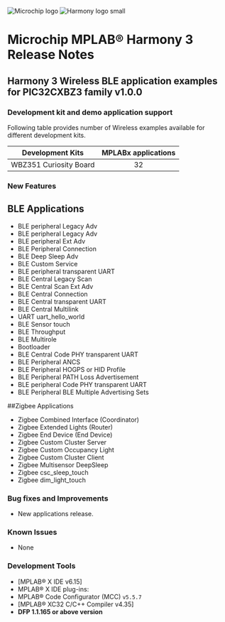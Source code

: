 ﻿![Microchip logo](https://raw.githubusercontent.com/wiki/Microchip-MPLAB-Harmony/Microchip-MPLAB-Harmony.github.io/images/microchip_logo.png)
![Harmony logo small](https://raw.githubusercontent.com/wiki/Microchip-MPLAB-Harmony/Microchip-MPLAB-Harmony.github.io/images/microchip_mplab_harmony_logo_small.png)

# Microchip MPLAB® Harmony 3 Release Notes

## Harmony 3 Wireless BLE application examples for PIC32CXBZ3 family  **v1.0.0**

### Development kit and demo application support

Following table provides number of Wireless examples available for different development kits.

| Development Kits           | MPLABx applications |
|:--------------------------:|:-------------------:|
| WBZ351 Curiosity Board 	 |       32             |

### New Features
## BLE Applications
- BLE peripheral Legacy Adv
- BLE peripheral Legacy Adv 
- BLE peripheral Ext Adv 
- BLE Peripheral Connection 
- BLE Deep Sleep Adv
- BLE Custom Service 
- BLE peripheral transparent UART
- BLE Central Legacy Scan
- BLE Central Scan Ext Adv
- BLE Central Connection
- BLE Central transparent UART
- BLE Central Multilink 
- UART  uart_hello_world 
- BLE Sensor touch
- BLE Throughput
- BLE Multirole
- Bootloader
- BLE Central Code PHY transparent UART
- BLE Peripheral ANCS
- BLE Peripheral HOGPS or HID Profile
- BLE Peripheral PATH Loss Advertisement
- BLE peripheral Code PHY transparent UART
- BLE Peripheral BLE Multiple Advertising Sets

##Zigbee Applications 
- Zigbee Combined Interface (Coordinator)
- Zigbee Extended Lights (Router)
- Zigbee End Device (End Device)
- Zigbee Custom Cluster Server
- Zigbee Custom Occupancy Light
- Zigbee Custom Cluster Client
- Zigbee Multisensor DeepSleep
- Zigbee csc_sleep_touch
- Zigbee dim_light_touch

### Bug fixes and Improvements
- New applications release.


### Known Issues
- None 

### Development Tools

- [MPLAB® X IDE v6.15]
- MPLAB® X IDE plug-ins:
- MPLAB® Code Configurator (MCC) `v5.5.7`
- [MPLAB® XC32 C/C++ Compiler v4.35]
- **DFP 1.1.165 or above version**
